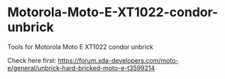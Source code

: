 # Motorola-Moto-E-XT1022-condor-unbrick
Tools for Motorola Moto E XT1022 condor unbrick

Check here first: https://forum.xda-developers.com/moto-e/general/unbrick-hard-bricked-moto-e-t3599214
